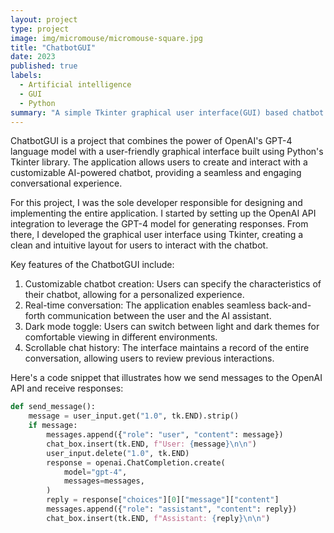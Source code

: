 ```yaml
---
layout: project
type: project
image: img/micromouse/micromouse-square.jpg
title: "ChatbotGUI"
date: 2023
published: true
labels:
  - Artificial intelligence
  - GUI
  - Python
summary: "A simple Tkinter graphical user interface(GUI) based chatbot that leverages OpenAI GPT-4 to generate conversation responses"
---
```


ChatbotGUI is a project that combines the power of OpenAI's GPT-4 language model with a user-friendly graphical interface built using Python's Tkinter library. The application allows users to create and interact with a customizable AI-powered chatbot, providing a seamless and engaging conversational experience.

For this project, I was the sole developer responsible for designing and implementing the entire application. I started by setting up the OpenAI API integration to leverage the GPT-4 model for generating responses. From there, I developed the graphical user interface using Tkinter, creating a clean and intuitive layout for users to interact with the chatbot.

Key features of the ChatbotGUI include:

1. Customizable chatbot creation: Users can specify the characteristics of their chatbot, allowing for a personalized experience.
2. Real-time conversation: The application enables seamless back-and-forth communication between the user and the AI assistant.
3. Dark mode toggle: Users can switch between light and dark themes for comfortable viewing in different environments.
4. Scrollable chat history: The interface maintains a record of the entire conversation, allowing users to review previous interactions.

Here's a code snippet that illustrates how we send messages to the OpenAI API and receive responses:

```python
def send_message():
    message = user_input.get("1.0", tk.END).strip()
    if message:
        messages.append({"role": "user", "content": message})
        chat_box.insert(tk.END, f"User: {message}\n\n")
        user_input.delete("1.0", tk.END)
        response = openai.ChatCompletion.create(
            model="gpt-4",
            messages=messages,
        )
        reply = response["choices"][0]["message"]["content"]
        messages.append({"role": "assistant", "content": reply})
        chat_box.insert(tk.END, f"Assistant: {reply}\n\n")
